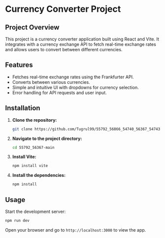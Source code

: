 


# Currency Converter Project

## Project Overview

This project is a currency converter application built using React and Vite. It integrates with a currency exchange API to fetch real-time exchange rates and allows users to convert between different currencies.

## Features

- Fetches real-time exchange rates using the Frankfurter API.
- Converts between various currencies.
- Simple and intuitive UI with dropdowns for currency selection.
- Error handling for API requests and user input.

## Installation

1. **Clone the repository:**
   ```bash
   git clone https://github.com/Tugrul99/55792_56866_54740_56367_54743.git
   ```
2. **Navigate to the project directory:**
   ```bash
   cd 55792_56367-main
   
   ```
3. **Install Vite:**
   ```bash
   npm install vite
   ```
4. **Install the dependencies:**
   ```bash
   npm install
   ```

## Usage

Start the development server:
   ```bash
   npm run dev
   ```
Open your browser and go to `http://localhost:3000` to view the app.



